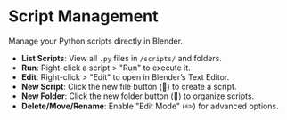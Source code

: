 # Script Management

Manage your Python scripts directly in Blender.

- **List Scripts**: View all `.py` files in `/scripts/` and folders.
- **Run**: Right-click a script > "Run" to execute it.
- **Edit**: Right-click > "Edit" to open in Blender’s Text Editor.
- **New Script**: Click the new file button (📄) to create a script.
- **New Folder**: Click the new folder button (📁) to organize scripts.
- **Delete/Move/Rename**: Enable "Edit Mode" (✏️) for advanced options.